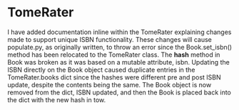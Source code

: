 # TomeRater
I have added documentation inline within the TomeRater explaining
changes made to support unique ISBN functionality. These changes
will cause populate.py, as originally written, to throw an error
since the Book.set_isbn() method has been relocated to the TomeRater
class. The __hash__ method in Book was broken as it was based on a
mutable attribute, isbn. Updating the ISBN directly on the Book object
caused duplicate entries in the TomeRater.books dict since the hashes
were different pre and post ISBN update, despite the contents being the same.
The Book object is now removed from the dict, ISBN updated, and then the Book
is placed back into the dict with the new hash in tow.

